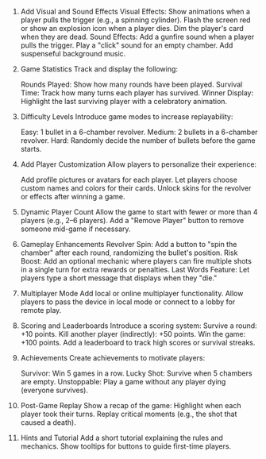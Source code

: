 1. Add Visual and Sound Effects
    Visual Effects:
    Show animations when a player pulls the trigger (e.g., a spinning cylinder).
    Flash the screen red or show an explosion icon when a player dies.
    Dim the player's card when they are dead.
    Sound Effects:
    Add a gunfire sound when a player pulls the trigger.
    Play a "click" sound for an empty chamber.
    Add suspenseful background music.
2. Game Statistics
    Track and display the following:

    Rounds Played: Show how many rounds have been played.
    Survival Time: Track how many turns each player has survived.
    Winner Display: Highlight the last surviving player with a celebratory animation.
3. Difficulty Levels
    Introduce game modes to increase replayability:

    Easy: 1 bullet in a 6-chamber revolver.
    Medium: 2 bullets in a 6-chamber revolver.
    Hard: Randomly decide the number of bullets before the game starts.
4. Add Player Customization
    Allow players to personalize their experience:

    Add profile pictures or avatars for each player.
    Let players choose custom names and colors for their cards.
    Unlock skins for the revolver or effects after winning a game.
5. Dynamic Player Count
    Allow the game to start with fewer or more than 4 players (e.g., 2–6 players).
    Add a "Remove Player" button to remove someone mid-game if necessary.
6. Gameplay Enhancements
    Revolver Spin: Add a button to "spin the chamber" after each round, randomizing the bullet's position.
    Risk Boost: Add an optional mechanic where players can fire multiple shots in a single turn for extra rewards or penalties.
    Last Words Feature: Let players type a short message that displays when they "die."
7. Multiplayer Mode
    Add local or online multiplayer functionality.
    Allow players to pass the device in local mode or connect to a lobby for remote play.
8. Scoring and Leaderboards
    Introduce a scoring system:
    Survive a round: +10 points.
    Kill another player (indirectly): +50 points.
    Win the game: +100 points.
    Add a leaderboard to track high scores or survival streaks.
9. Achievements
    Create achievements to motivate players:

    Survivor: Win 5 games in a row.
    Lucky Shot: Survive when 5 chambers are empty.
    Unstoppable: Play a game without any player dying (everyone survives).
10. Post-Game Replay
    Show a recap of the game:
    Highlight when each player took their turns.
    Replay critical moments (e.g., the shot that caused a death).
11. Hints and Tutorial
    Add a short tutorial explaining the rules and mechanics.
    Show tooltips for buttons to guide first-time players.
